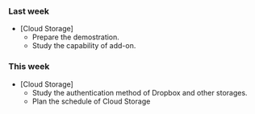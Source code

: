 ### Last week

* [Cloud Storage]
  - Prepare the demostration.
  - Study the capability of add-on.

### This week

* [Cloud Storage]
  - Study the authentication method of Dropbox and other storages.
  - Plan the schedule of Cloud Storage

